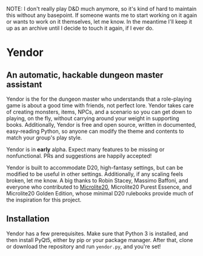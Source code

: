 NOTE: I don't really play D&D much anymore, so it's kind of hard to maintain this without any basepoint. If someone wants me to start working on it again or wants to work on it themselves, let me know. In the meantime I'll keep it up as an archive until I decide to touch it again, if I ever do.


# Yendor
## An automatic, hackable dungeon master assistant

Yendor is the for the dungeon master who understands that a role-playing game is about a good time with friends, not perfect lore. Yendor takes care of creating monsters, items, NPCs, and a scenario so you can get down to playing, on the fly, without carrying around your weight in supporting books. Additionally, Yendor is free and open source, written in documented, easy-reading Python, so anyone can modify the theme and contents to match your group's play style.

Yendor is in **early** alpha. Expect many features to be missing or nonfunctional. PRs and suggestions are happily accepted!

Yendor is built to accommodate D20, high-fantasy settings, but can be modified to be useful in other settings. Additionally, if any scaling feels broken, let me know. A big thanks to Robin Stacey, Massimo Baffoni, and everyone who contributed to [Microlite20](https://microlite20.org/), Microlite20 Purest Essence, and Microlite20 Golden Edition, whose minimal D20 rulebooks provide much of the inspiration for this project. 

## Installation

Yendor has a few prerequisites. Make sure that Python 3 is installed, and then install PyQt5, either by pip or your package manager. After that, clone or download the repository and run `yendor.py`, and you're set!

